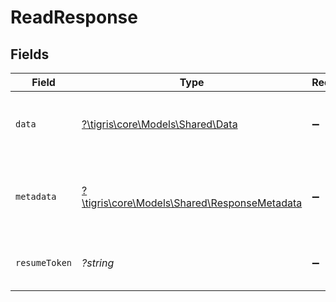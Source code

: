 # ReadResponse


## Fields

| Field                                                                                   | Type                                                                                    | Required                                                                                | Description                                                                             |
| --------------------------------------------------------------------------------------- | --------------------------------------------------------------------------------------- | --------------------------------------------------------------------------------------- | --------------------------------------------------------------------------------------- |
| `data`                                                                                  | [?\tigris\core\Models\Shared\Data](../../models/shared/Data.md)                         | :heavy_minus_sign:                                                                      | Object containing the collection document.                                              |
| `metadata`                                                                              | [?\tigris\core\Models\Shared\ResponseMetadata](../../models/shared/ResponseMetadata.md) | :heavy_minus_sign:                                                                      | Has metadata related to the documents stored.                                           |
| `resumeToken`                                                                           | *?string*                                                                               | :heavy_minus_sign:                                                                      | An internal key, used for pagination.                                                   |